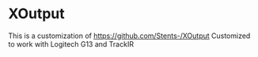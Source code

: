 # XOutput
This is a customization of https://github.com/Stents-/XOutput
Customized to work with Logitech G13 and TrackIR
